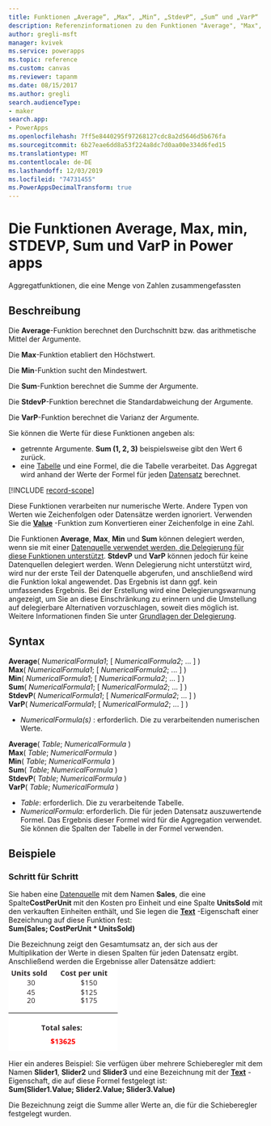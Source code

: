 ```yaml
---
title: Funktionen „Average“, „Max“, „Min“, „StdevP“, „Sum“ und „VarP“ | Microsoft-Dokumentation
description: Referenzinformationen zu den Funktionen "Average", "Max", "min", "StDevP", "Sum" und "VarP" in powerapps einschließlich Syntax und Beispielen
author: gregli-msft
manager: kvivek
ms.service: powerapps
ms.topic: reference
ms.custom: canvas
ms.reviewer: tapanm
ms.date: 08/15/2017
ms.author: gregli
search.audienceType:
- maker
search.app:
- PowerApps
ms.openlocfilehash: 7ff5e8440295f97268127cdc8a2d5646d5b676fa
ms.sourcegitcommit: 6b27eae6dd8a53f224a8dc7d0aa00e334d6fed15
ms.translationtype: MT
ms.contentlocale: de-DE
ms.lasthandoff: 12/03/2019
ms.locfileid: "74731455"
ms.PowerAppsDecimalTransform: true
---
```

# <a name="average-max-min-stdevp-sum-and-varp-functions-in-power-apps"></a>Die Funktionen Average, Max, min, STDEVP, Sum und VarP in Power apps
Aggregatfunktionen, die eine Menge von Zahlen zusammengefassten

## <a name="description"></a>Beschreibung
Die **Average**-Funktion berechnet den Durchschnitt bzw. das arithmetische Mittel der Argumente.

Die **Max**-Funktion etabliert den Höchstwert.

Die **Min**-Funktion sucht den Mindestwert.

Die **Sum**-Funktion berechnet die Summe der Argumente.

Die **StdevP**-Funktion berechnet die Standardabweichung der Argumente.

Die **VarP**-Funktion berechnet die Varianz der Argumente.

Sie können die Werte für diese Funktionen angeben als:

* getrennte Argumente. **Sum (1, 2, 3)** beispielsweise gibt den Wert 6 zurück.
* eine [Tabelle](../working-with-tables.md) und eine Formel, die die Tabelle verarbeitet.  Das Aggregat wird anhand der Werte der Formel für jeden [Datensatz](../working-with-tables.md#records) berechnet.  

[!INCLUDE [record-scope](../../../includes/record-scope.md)]

Diese Funktionen verarbeiten nur numerische Werte. Andere Typen von Werten wie Zeichenfolgen oder Datensätze werden ignoriert. Verwenden Sie die  **[Value](function-value.md)** -Funktion zum Konvertieren einer Zeichenfolge in eine Zahl.

Die Funktionen **Average**, **Max**, **Min** und **Sum** können delegiert werden, wenn sie mit einer [Datenquelle verwendet werden, die Delegierung für diese Funktionen unterstützt](../delegation-list.md).  **StdevP** und **VarP** können jedoch für keine Datenquellen delegiert werden.  Wenn Delegierung nicht unterstützt wird, wird nur der erste Teil der Datenquelle abgerufen, und anschließend wird die Funktion lokal angewendet.  Das Ergebnis ist dann ggf. kein umfassendes Ergebnis.  Bei der Erstellung wird eine Delegierungswarnung angezeigt, um Sie an diese Einschränkung zu erinnern und die Umstellung auf delegierbare Alternativen vorzuschlagen, soweit dies möglich ist. Weitere Informationen finden Sie unter [Grundlagen der Delegierung](../delegation-overview.md).

## <a name="syntax"></a>Syntax
**Average**( *NumericalFormula1*; [ *NumericalFormula2*; ... ] )<br>**Max**( *NumericalFormula1*; [ *NumericalFormula2*; ... ] )<br>**Min**( *NumericalFormula1*; [ *NumericalFormula2*; ... ] )<br>**Sum**( *NumericalFormula1*; [ *NumericalFormula2*; ... ] )<br>**StdevP**( *NumericalFormula1*; [ *NumericalFormula2*; ... ] )<br>**VarP**( *NumericalFormula1*; [ *NumericalFormula2*; ... ] )

* *NumericalFormula(s)* : erforderlich.  Die zu verarbeitenden numerischen Werte.

**Average**( *Table*; *NumericalFormula* )<br>**Max**( *Table*; *NumericalFormula* )<br>**Min**( *Table*; *NumericalFormula* )<br>**Sum**( *Table*; *NumericalFormula* )<br>**StdevP**( *Table*; *NumericalFormula* )<br>**VarP**( *Table*; *NumericalFormula* )

* *Table*: erforderlich.  Die zu verarbeitende Tabelle.
* *NumericalFormula*: erforderlich. Die für jeden Datensatz auszuwertende Formel. Das Ergebnis dieser Formel wird für die Aggregation verwendet. Sie können die Spalten der Tabelle in der Formel verwenden.

## <a name="examples"></a>Beispiele
### <a name="step-by-step"></a>Schritt für Schritt
Sie haben eine [Datenquelle](../working-with-data-sources.md) mit dem Namen **Sales**, die eine Spalte**CostPerUnit** mit den Kosten pro Einheit und eine Spalte **UnitsSold** mit den verkauften Einheiten enthält, und Sie legen die **[Text](../controls/properties-core.md)** -Eigenschaft einer Bezeichnung auf diese Funktion fest:<br>
**Sum(Sales; CostPerUnit * UnitsSold)**

Die Bezeichnung zeigt den Gesamtumsatz an, der sich aus der Multiplikation der Werte in diesen Spalten für jeden Datensatz ergibt. Anschließend werden die Ergebnisse aller Datensätze addiert:<br>![Berechnen des Gesamtumsatzes von verkauften Einheiten und der Kosten pro Einheit](./media/function-aggregates/total-sales.png)

Hier ein anderes Beispiel: Sie verfügen über mehrere Schieberegler mit dem Namen **Slider1**, **Slider2** und **Slider3** und eine Bezeichnung mit der **[Text](../controls/properties-core.md)** -Eigenschaft, die auf diese Formel festgelegt ist:<br>
**Sum(Slider1.Value; Slider2.Value; Slider3.Value)**

Die Bezeichnung zeigt die Summe aller Werte an, die für die Schieberegler festgelegt wurden.

